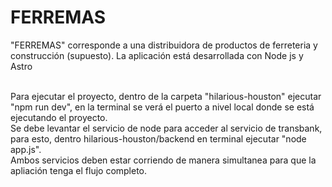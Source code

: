 # FERREMAS
"FERREMAS" corresponde a una distribuidora de productos de ferreteria y construcción (supuesto). La aplicación está desarrollada con Node js y Astro <br>
<br>

Para ejecutar el proyecto, dentro de la carpeta "hilarious-houston" ejecutar "npm run dev", en la terminal se verá el puerto a nivel local donde se está ejecutando el proyecto.<br>
Se debe levantar el servicio de node para acceder al servicio de transbank, para esto, dentro hilarious-houston/backend en terminal ejecutar "node app.js". <br>
Ambos servicios deben estar corriendo de manera simultanea para que la apliación tenga el flujo completo.
